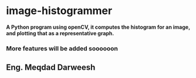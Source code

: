 # image-histogrammer
**A Python program using openCV, it computes the histogram for an image, and plotting that as a representative graph.**

### More features will be added soooooon

## Eng. Meqdad Darweesh
